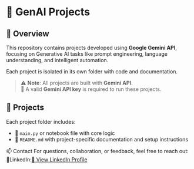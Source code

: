 # 🤖 GenAI Projects

## 📌 Overview  
This repository contains projects developed using **Google Gemini API**, focusing on Generative AI tasks like prompt engineering, language understanding, and intelligent automation.

Each project is isolated in its own folder with code and documentation.

> ⚠️ **Note**: All projects are built with **Gemini API**.  
> 🔑 A valid **Gemini API key** is required to run these projects.

## 📂 Projects  
Each project folder includes:
- 📄 `main.py` or notebook file with core logic   
- 📘 `README.md` with project-specific documentation and setup instructions

📫 Contact
For questions, collaboration, or feedback, feel free to reach out:
💼LinkedIn:[🔗 View LinkedIn Profile](https://www.linkedin.com/in/muniyarajdataengineer)
